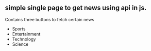 ## simple single page to get news using api in js.

Contains three buttons to fetch certain news

- Sports
- Entertainment
- Technology
- Science
